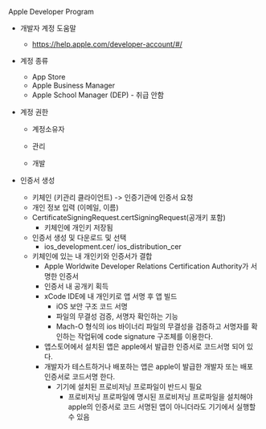 Apple Developer Program



- 개발자 계정 도움말
  - https://help.apple.com/developer-account/#/

- 계정 종류
  - App Store
  - Apple Business Manager 
  - Apple School Manager (DEP) - 취급 안함

- 계정 권한

  - 계정소유자

  - 관리

  - 개발

    

- 인증서 생성
  - 키체인 (키관리 클라이언트) -> 인증기관에 인증서 요청
  - 개인 정보 입력 (이메일, 이름)
  - CertificateSigningRequest.certSigningRequest(공개키 포함)
    - 키체인에 개인키 저장됨
  - 인증서 생성 및 다운로드 및 선택
    - ios_development.cer/ ios_distribution_cer
  - 키체인에 있는 내 개인키와 인증서가 결합
    - Apple Worldwite Developer Relations Certification Authority가 서명한 인증서
    - 인증서 내 공개키 획득
    - xCode IDE에 내 개인키로 앱 서명 후 앱 빌드
      - iOS 보안 구조 코드 서명
      - 파일의 무결성 검증, 서명자 확인하는 기능
      - Mach-O 형식의 ios 바이너리 파일의 무결성을 검증하고 서명자를 확인하는 작업뒤에 code signature 구조체를 이용한다.
    - 앱스토어에서 설치된 앱은 apple에서 발급한 인증서로 코드서명 되어 있다.
    - 개발자가 테스트하거나 배포하는 앱은 apple이 발급한 개발자 또는 배포 인증서로 코드서명 한다.
      - 기기에 설치된 프로비저닝 프로파일이 반드시 필요
        - 프로비저닝 프로파일에 명시된 프로비저닝 프로파일을 설치해야 apple의 인증서로 코드 서명된 앱이 아니더라도 기기에서 실행할 수 있음